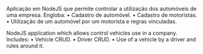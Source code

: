 Aplicação em NodeJS que permite controlar a utilização dos automóveis de uma empresa. Engloba:
• Cadastro de automóvel.
• Cadastro de motoristas.
• Utilização de um automóvel por um motorista e regras vinculadas.

NodeJS application which allows control vehicles use in a company. Includes:
• Vehicle CRUD.
• Driver CRUD.
• Use of a vehicle by a driver and rules around it.


